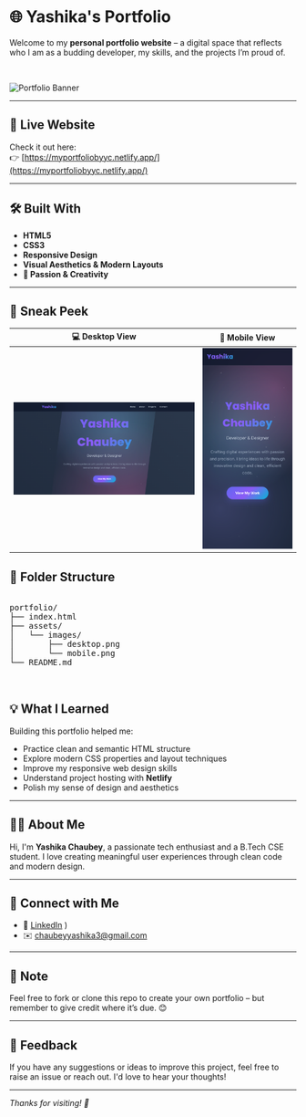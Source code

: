 # 🌐 Yashika's Portfolio

Welcome to my **personal portfolio website** – a digital space that reflects who I am as a budding developer, my skills, and the projects I’m proud of.

<br/>

![Portfolio Banner](https://via.placeholder.com/1000x300.png?text=Yashika+Chaubey+%7C+Web+Developer) <!-- You can customize this with your own banner if you want -->

---

## 🚀 Live Website  
Check it out here:  
👉 [https://myportfoliobyyc.netlify.app/](https://myportfoliobyyc.netlify.app/)  


---

## 🛠️ Built With

- **HTML5**  
- **CSS3**  
- **Responsive Design**  
- **Visual Aesthetics & Modern Layouts**  
- **💖 Passion & Creativity**

---

## 📸 Sneak Peek

| 💻 Desktop View | 📱 Mobile View |
|----------------|----------------|
| ![desktop](https://github.com/yashika0128/yashika-portfolio/blob/main/assets/images/desktop.png?raw=true) | ![mobile](https://github.com/yashika0128/yashika-portfolio/blob/main/assets/images/phone.png?raw=true) |

## 📂 Folder Structure
<pre>
  
portfolio/
├── index.html
├── assets/
│   └── images/
│       ├── desktop.png
│       └── mobile.png
└── README.md

  </pre>

## 💡 What I Learned

Building this portfolio helped me:

- Practice clean and semantic HTML structure
- Explore modern CSS properties and layout techniques
- Improve my responsive web design skills
- Understand project hosting with **Netlify**
- Polish my sense of design and aesthetics

---

## 🙋‍♀️ About Me

Hi, I'm **Yashika Chaubey**, a passionate tech enthusiast and a B.Tech CSE student. I love creating meaningful user experiences through clean code and modern design.

---

## 🤝 Connect with Me

- 💼 [LinkedIn](https://www.linkedin.com/in/yashika-chaubey-851952260/)
)  
- ✉️ chaubeyyashika3@gmail.com 

---

## 📌 Note

Feel free to fork or clone this repo to create your own portfolio – but remember to give credit where it’s due. 😊

---

## 🌟 Feedback

If you have any suggestions or ideas to improve this project, feel free to raise an issue or reach out. I'd love to hear your thoughts!

---

_Thanks for visiting! 🌈_


